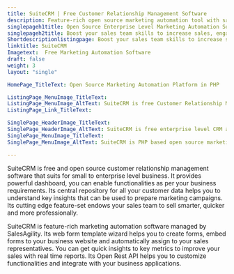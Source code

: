 ```yaml
---
title: SuiteCRM | Free Customer Relationship Management Software
description: Feature-rich open source marketing automation tool with sales form builder, centralized customer repository and real time reports to boost your business leads.  
singlepageh1title: Open Source Enterprise Level Marketing Automation Software
singlepageh2title: Boost your sales team skills to increase sales, engage customers and build relationships with Free CMS Software. It is a powerful alternative to Salesforce.
Shortdescriptionlistingpage: Boost your sales team skills to increase sales, engage customers and build relationships with Free CMS Software. It is a powerful alternative to Salesforce.
linktitle: SuiteCRM
Imagetext:  Free Marketing Automation Software 
draft: false
weight: 3
layout: "single"

HomePage_TitleText: Open Source Marketing Automation Platform in PHP

ListingPage_MenuImage_TitleText: 
ListingPage_MenuImage_AltText: SuiteCRM is free Customer Relationship Management software
ListingPage_Link_TitleText: 

SinglePage_HeaderImage_TitleText: 
SinglePage_HeaderImage_AltText: SuiteCRM is free enterprise level CRM application
SinglePage_MenuImage_TitleText: 
SinglePage_MenuImage_AltText: SuiteCRM is PHP based open source marketing automation tool 

---
```


SuiteCRM is free and open source customer relationship management software that suits for small to enterprise level business. It provides powerful dashboard, you can enable functionalities as per your business requirements. Its central repository for all your customer data helps you to understand key insights that can be used to prepare marketing campaigns. Its cutting edge feature-set endows your sales team to sell smarter, quicker and more professionally.

SuiteCRM is feature-rich marketing automation software managed by SalesAgility. Its web form template wizard helps you to create forms, embed forms to your business website and automatically assign to your sales representatives. You can get quick insights to key metrics to improve your sales with real time reports. Its Open Rest API helps you to customize functionalities and integrate with your business applications.